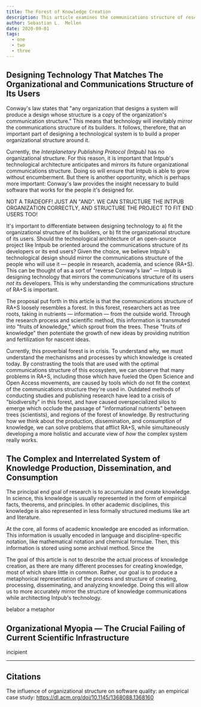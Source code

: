 ```yaml
---
title: The Forest of Knowledge Creation
description: This article examines the communications structure of research, academia, and science.
author: Sebastian L.  Mellen
date: 2020-09-01
tags:
  - one
  - two
  - three
---
```


## Designing Technology That Matches The Organizational and Communications Structure of Its Users

Conway's law states that "any organization that designs a system will produce a design whose structure is a copy of the organization's communication structure." This means that technology will inevitably mirror the communications structure of its builders. It follows, therefore, that an important part of designing a technological system is to build a proper organizational structure around it.

Currently, the _Interplanetary Publishing Protocol_ _(Intpub)_ has no organizational structure. For this reason, it is important that Intpub's technological architecture anticipates and mirrors its future organizational communications structure. Doing so will ensure that Intpub is able to grow without encumberment. But there is another opportunity, which is perhaps more important: Conway's law provides the insight necessary to build software that works for the people it's designed for.

NOT A TRADEOFF! JUST AN "AND". WE CAN STRUCTURE THE INTPUB ORGANIZATION CORRECTLY, AND STRUCTURE THE PROJECT TO FIT END USERS TOO!

It's important to differentiate between designing technology to a) fit the organizational structure of its builders, or b) fit the organizational structure of its users. Should the technological architecture of an open-source project like Intpub be oriented around the communications structure of its developers or its end users? Given the choice, we believe Intpub's technological design should mirror the communications structure of the people who will use it — people in research, academia, and science (RA+S). This can be thought of as a sort of "reverse Conway's law" — Intpub is designing technology that mirrors the communications structure of its users _not_ its developers. This is why understanding the communications structure of RA+S is important.

The proposal put forth in this article is that the communications structure of RA+S loosely resembles a forest. In this forest, researchers act as tree roots, taking in nutrients — information — from the outside world. Through the research process and scientific method, this information is transmuted into "fruits of knowledge," which sprout from the trees. These "fruits of knowledge" then potentiate the growth of new ideas by providing nutrition and fertilization for nascent ideas.

Currently, this proverbial forest is in crisis. To understand why, we must understand the mechanisms and processes by which knowledge is created today. By constrasting the tools that are used with the optimal communications structure of this ecosystem, we can observe that many problems in RA+S, including those which have fueled the Open Science and Open Access movements, are caused by tools which do not fit the context of the communications structure they're used in. Outdated methods of conducting studies and publishing research have lead to a crisis of "biodiversity" in this forest, and have caused overspecialized silos to emerge which occlude the passage of "informational nutrients" between trees (scientists), and regions of the forest of knowledge. By restructuring how we think about the production, dissemination, and consumption of knowledge, we can solve problems that afflict RA+S, while simultaneously developing a more holistic and accurate view of _how_ the complex system really works.

## The Complex and Interrelated System of Knowledge Production, Dissemination, and Consumption

The principal end goal of research is to accumulate and create knowledge. In science, this knowledge is usually represented in the form of empirical facts, theorems, and principles. In other academic disciplines, this knowledge is also represented in less formally structured mediums like art and literature.

At the core, all forms of academic knowledge are encoded as information. This information is usually encoded in language and discipline-specific notation, like mathematical notation and chemical formulae. Then, this information is stored using some archival method. Since the

The goal of this article is not to describe the actual process of knowledge creation, as there are many different processes for creating knowledge, most of which share little in common. Rather, our goal is to produce a metaphorical representation of the process and structure of creating, processing, disseminating, and analyzing knowledge. Doing this will allow us to more accurately mirror the structure of knowledge communications while architecting Intpub's technology.

belabor a metaphor

## Organizational Myopia — The Crucial Failing of Current Scientific Infrastructure

incipient

---

## Citations

The influence of organizational structure on software quality: an empirical case study: https://dl.acm.org/doi/10.1145/1368088.1368160
